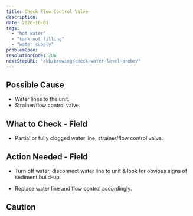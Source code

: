 ```yaml
---
title: Check Flow Control Valve
description:
date: 2020-10-01
tags:
  - "hot water"
  - "tank not filling"
  - "water supply"
problemCode: 
resolutionCode: 206
nextStepURL: "/kb/brewing/check-water-level-probe/"
---
```

## Possible Cause

- Water lines to the unit.
- Strainer/flow control valve.

## What to Check - Field

- Partial or fully clogged water line, strainer/flow control valve.

## Action Needed - Field

- Turn off water, disconnect water line to unit & look for obvious signs of sediment build-up.

- Replace water line and flow control accordingly.

## Caution
